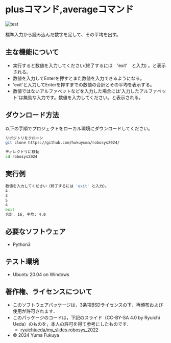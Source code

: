 # plusコマンド,averageコマンド

![test](https://github.com/hukuyuma/robosys2024/actions/workflows/test.yml/badge.svg)

標準入力から読み込んだ数字を足して、その平均を出す。

## 主な機能について
- 実行すると数値を入力してください(終了するには　'exit'　と入力) 。と表示される。
- 数値を入力してEnterを押すとまた数値を入力できるようになる。
- 'exit'と入力してEnterを押すまでの数値の合計とその平均を表示する。
- 数値ではないアルファベットなどを入力した場合には'入力したアルファベット'は無効な入力です。数値を入力してください。と表示される。

## ダウンロード方法
以下の手順でプロジェクトをローカル環境にダウンロードしてください。

```bash
リポジトリをクローン
git clone https://github.com/hukuyuma/robosys2024/

ディレクトリに移動
cd robosys2024
```

## 実行例
```bash
数値を入力してください（終了するには 'exit' と入力）。
4
3
5
4
exit
合計: 16, 平均: 4.0
```

## 必要なソフトウェア
- Python3

## テスト環境
- Ubuntu 20.04 on Windows

## 著作権、ライセンスについて
- このソフトウェアパッケージは，3条項BSDライセンスの下，再頒布および使用が許可されます．
- このパッケージのコードは，下記のスライド（CC-BY-SA 4.0 by Ryuichi Ueda）のものを，本人の許可を得て参考にしたものです．
    - [ryuichiueda/my_slides robosys_2022](https://github.com/ryuichiueda/my_slides/tree/master/robosys_2022)
- © 2024 Yuma Fukuya
